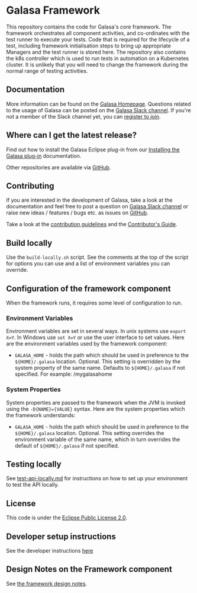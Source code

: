 # Galasa Framework
This repository contains the code for Galasa's core framework. The framework orchestrates all component activities, and co-ordinates with the test runner to execute your tests. 
Code that is required for the lifecycle of a test, including framework initialisation steps to bring up appropriate Managers and the test runner is stored here. The repository also contains the k8s controller which is used to run tests in automation on a Kubernetes cluster.
It is unlikely that you will need to change the framework during the normal range of testing activities.

## Documentation

More information can be found on the [Galasa Homepage](https://galasa.dev). Questions related to the usage of Galasa can be posted on the <a href="https://galasa.slack.com" target="_blank"> Galasa Slack channel</a>. If you're not a member of the Slack channel yet, you can <a href="https://join.slack.com/t/galasa/shared_invite/zt-ele2ic8x-VepEO1o13t4Jtb3ZuM4RUA" target="_blank"> register to join</a>.

## Where can I get the latest release?

Find out how to install the Galasa Eclipse plug-in from our [Installing the Galasa plug-in](https://galasa.dev/docs/getting-started/installing) documentation.

Other repositories are available via [GitHub](https://github.com/galasa-dev). 

## Contributing

If you are interested in the development of Galasa, take a look at the documentation and feel free to post a question on [Galasa Slack channel](https://galasa.slack.com) or raise new ideas / features / bugs etc. as issues on [GitHub](https://github.com/galasa-dev/projectmanagement).

Take a look at the [contribution guidelines](https://github.com/galasa-dev/projectmanagement/blob/main/contributing.md) and the [Contributor's Guide](https://github.com/galasa-dev/galasa/blob/main/CONTRIBUTING.md).

## Build locally
Use the `build-locally.sh` script. 
See the comments at the top of the script for options you can use and a list of environment variables you can override.

## Configuration of the framework component
When the framework runs, it requires some level of configuration to run.

### Environment Variables
Environment variables are set in several ways. In unix systems use `export X=Y`. In Windows use `set X=Y` or use the user interface to set values. 
Here are the environment variables used by the framework component:
- `GALASA_HOME` - holds the path which should be used in preference to the `${HOME}/.galasa` location. Optional. This setting is overridden by the system property of the same name. Defaults to `${HOME}/.galasa` if not specified. For example: /mygalasahome

### System Properties
System properties are passed to the framework when the JVM is invoked using the `-D{NAME}={VALUE}` syntax. 
Here are the system properties which the framework understands:

- `GALASA_HOME` - holds the path which should be used in preference to the `${HOME}/.galasa` location. Optional. This setting overrides 
the environment variable of the same name, which in turn overrides the default of `${HOME}/.galasa` if not specified. 

## Testing locally
See [test-api-locally.md](./test-api-locally.md) for instructions on how to set up your environment to test the API locally.

## License
This code is under the [Eclipse Public License 2.0](https://github.com/galasa-dev/galasa/blob/main/LICENSE).

## Developer setup instructions
See the developer instructions [here](./dev-instructions.md)

## Design Notes on the Framework component
See [the framework design notes](./docs/design/design-intro.md).
